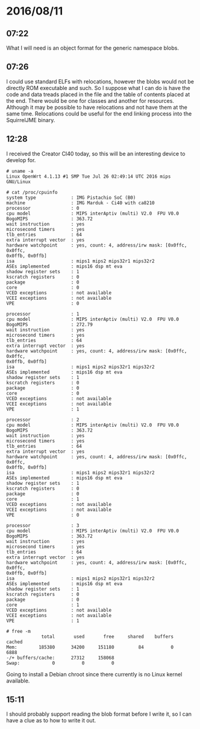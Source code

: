 # 2016/08/11

## 07:22

What I will need is an object format for the generic namespace blobs.

## 07:26

I could use standard ELFs with relocations, however the blobs would not be
directly ROM executable and such. So I suppose what I can do is have the code
and data treads placed in the file and the table of contents placed at the end.
There would be one for classes and another for resources. Although it may be
possible to have relocations and not have them at the same time. Relocations
could be useful for the end linking process into the SquirrelJME binary.

## 12:28

I received the Creator CI40 today, so this will be an interesting device to
develop for.

	# uname -a
	Linux OpenWrt 4.1.13 #1 SMP Tue Jul 26 02:49:14 UTC 2016 mips GNU/Linux
	
	# cat /proc/cpuinfo
	system type             : IMG Pistachio SoC (B0)
	machine                 : IMG Marduk - Ci40 with ca8210
	processor               : 0
	cpu model               : MIPS interAptiv (multi) V2.0  FPU V0.0
	BogoMIPS                : 363.72
	wait instruction        : yes
	microsecond timers      : yes
	tlb_entries             : 64
	extra interrupt vector  : yes
	hardware watchpoint     : yes, count: 4, address/irw mask: [0x0ffc, 0x0ffc,
	0x0ffb, 0x0ffb]
	isa                     : mips1 mips2 mips32r1 mips32r2
	ASEs implemented        : mips16 dsp mt eva
	shadow register sets    : 1
	kscratch registers      : 0
	package                 : 0
	core                    : 0
	VCED exceptions         : not available
	VCEI exceptions         : not available
	VPE                     : 0

	processor               : 1
	cpu model               : MIPS interAptiv (multi) V2.0  FPU V0.0
	BogoMIPS                : 272.79
	wait instruction        : yes
	microsecond timers      : yes
	tlb_entries             : 64
	extra interrupt vector  : yes
	hardware watchpoint     : yes, count: 4, address/irw mask: [0x0ffc, 0x0ffc,
	0x0ffb, 0x0ffb]
	isa                     : mips1 mips2 mips32r1 mips32r2
	ASEs implemented        : mips16 dsp mt eva
	shadow register sets    : 1
	kscratch registers      : 0
	package                 : 0
	core                    : 0
	VCED exceptions         : not available
	VCEI exceptions         : not available
	VPE                     : 1

	processor               : 2
	cpu model               : MIPS interAptiv (multi) V2.0  FPU V0.0
	BogoMIPS                : 363.72
	wait instruction        : yes
	microsecond timers      : yes
	tlb_entries             : 64
	extra interrupt vector  : yes
	hardware watchpoint     : yes, count: 4, address/irw mask: [0x0ffc, 0x0ffc,
	0x0ffb, 0x0ffb]
	isa                     : mips1 mips2 mips32r1 mips32r2
	ASEs implemented        : mips16 dsp mt eva
	shadow register sets    : 1
	kscratch registers      : 0
	package                 : 0
	core                    : 1
	VCED exceptions         : not available
	VCEI exceptions         : not available
	VPE                     : 0

	processor               : 3
	cpu model               : MIPS interAptiv (multi) V2.0  FPU V0.0
	BogoMIPS                : 363.72
	wait instruction        : yes
	microsecond timers      : yes
	tlb_entries             : 64
	extra interrupt vector  : yes
	hardware watchpoint     : yes, count: 4, address/irw mask: [0x0ffc, 0x0ffc,
	0x0ffb, 0x0ffb]
	isa                     : mips1 mips2 mips32r1 mips32r2
	ASEs implemented        : mips16 dsp mt eva
	shadow register sets    : 1
	kscratch registers      : 0
	package                 : 0
	core                    : 1
	VCED exceptions         : not available
	VCEI exceptions         : not available
	VPE                     : 1
	
	# free -m
		         total       used       free     shared    buffers     cached
	Mem:        185380      34200     151180         84          0       6888
	-/+ buffers/cache:      27312     158068
	Swap:            0          0          0

Going to install a Debian chroot since there currently is no Linux kernel
available.

## 15:11

I should probably support reading the blob format before I write it, so I can
have a clue as to how to write it out.

